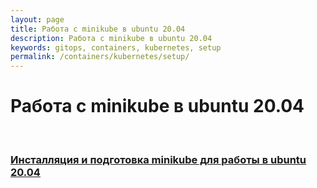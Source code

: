 ```yaml
---
layout: page
title: Работа с minikube в ubuntu 20.04
description: Работа с minikube в ubuntu 20.04
keywords: gitops, containers, kubernetes, setup
permalink: /containers/kubernetes/setup/
---
```


# Работа с minikube в ubuntu 20.04

<br/>

### [Инсталляция и подготовка minikube для работы в ubuntu 20.04](/containers/kubernetes/minikube/setup/)
